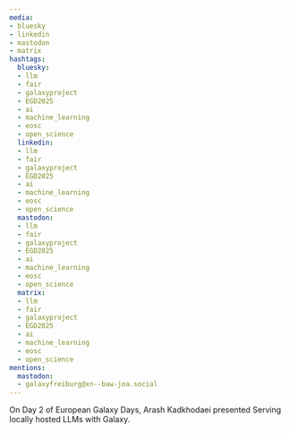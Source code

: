 ```yaml
---
media:
- bluesky
- linkedin
- mastodon
- matrix
hashtags:
  bluesky:
  - llm
  - fair
  - galaxyproject
  - EGD2025
  - ai
  - machine_learning
  - eosc
  - open_science
  linkedin:
  - llm
  - fair
  - galaxyproject
  - EGD2025
  - ai
  - machine_learning
  - eosc
  - open_science
  mastodon:
  - llm
  - fair
  - galaxyproject
  - EGD2025
  - ai
  - machine_learning
  - eosc
  - open_science
  matrix:
  - llm
  - fair
  - galaxyproject
  - EGD2025
  - ai
  - machine_learning
  - eosc
  - open_science
mentions:
  mastodon:
  - galaxyfreiburg@xn--baw-joa.social
---
```


On Day 2 of European Galaxy Days, Arash Kadkhodaei presented Serving locally hosted LLMs with Galaxy.